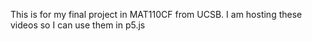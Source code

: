 This is for my final project in MAT110CF from UCSB.
I am hosting these videos so I can use them in p5.js
